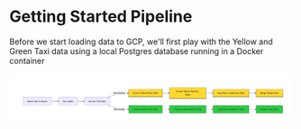# Getting Started Pipeline

Before we start loading data to GCP, we'll first play with the Yellow and Green Taxi data using a local Postgres database running  in a Docker container

![alt text](image.png)
